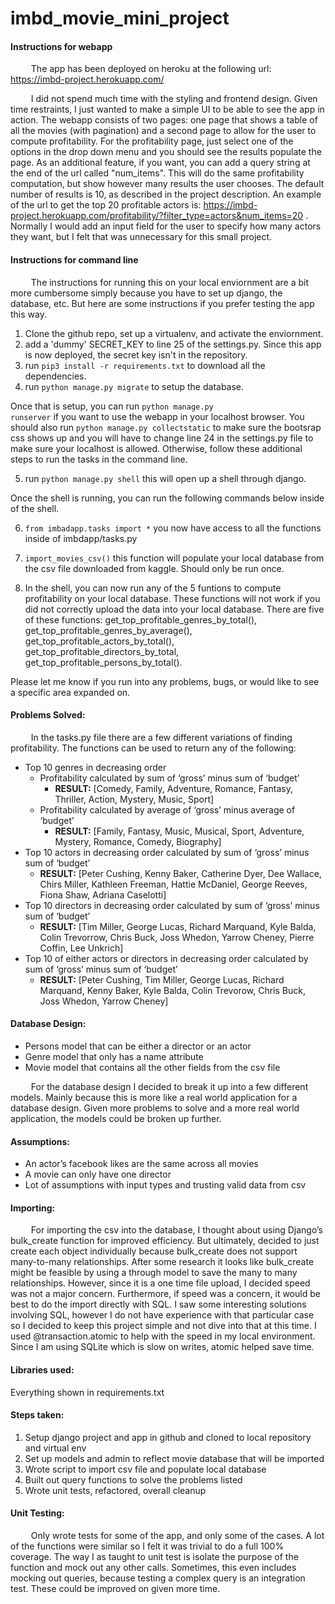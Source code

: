 # imbd_movie_mini_project

#### Instructions for webapp
&ensp; &ensp; &ensp; The app has been deployed on heroku at the following url: https://imbd-project.herokuapp.com/

&ensp; &ensp; &ensp; I did not spend much time with the styling and frontend design. Given time restraints, I just wanted to make a simple UI to be able to see the app in action. The webapp consists of two pages: one page that shows a table of all the movies (with pagination) and a second page to allow for the user to compute profitability. For the profitability page, just select one of the options in the drop down menu and you should see the results populate the page. As an additional feature, if you want, you can add a query string at the end of the url called "num_items". This will do the same profitability computation, but show however many results the user chooses. The default number of results is 10, as described in the project description. An example of the url to get the top 20 profitable actors is: https://imbd-project.herokuapp.com/profitability/?filter_type=actors&num_items=20 . Normally I would add an input field for the user to specify how many actors they want, but I felt that was unnecessary for this small project.

#### Instructions for command line
&ensp; &ensp; &ensp; The instructions for running this on your local enviornment are a bit more cumbersome simply because you have to set up django, the database, etc. But here are some instructions if you prefer testing the app this way.
1. Clone the github repo, set up a virtualenv, and activate the enviornment.
2. add a 'dummy' SECRET_KEY to line 25 of the settings.py. Since this app is now deployed, the secret key isn't in the repository.
3. run <code>pip3 install -r requirements.txt</code> to download all the dependencies.
4. run <code>python manage.py migrate</code> to setup the database.

Once that is setup, you can run <code>python manage.py runserver</code> if you want to use the webapp in your localhost browser. You should also run <code>python manage.py collectstatic</code> to make sure the bootsrap css shows up and you will have to change line 24 in the settings.py file to make sure your localhost is allowed. Otherwise, follow these additional steps to run the tasks in the command line.

5. run <code>python manage.py shell</code> this will open up a shell through django.

Once the shell is running, you can run the following commands below inside of the shell.

6. <code>from imbadapp.tasks import *</code> you now have access to all the functions inside of imbdapp/tasks.py
7. <code>import_movies_csv()</code> this function will populate your local database from the csv file downloaded from kaggle. Should only be run once.

8. In the shell, you can now run any of the 5 funtions to compute profitability on your local database. These functions will not work if you did not correctly upload the data into your local database. There are five of these functions: get_top_profitable_genres_by_total(), get_top_profitable_genres_by_average(), get_top_profitable_actors_by_total(), get_top_profitable_directors_by_total, get_top_profitable_persons_by_total().

Please let me know if you run into any problems, bugs, or would like to see a specific area expanded on.


#### Problems Solved:
&ensp; &ensp; &ensp; In the tasks.py file there are a few different variations of finding profitability. The functions can be used to return any of the following:
- Top 10 genres in decreasing order
   - Profitability calculated by sum of ‘gross’ minus sum of ‘budget’
      - **RESULT:** [Comedy, Family, Adventure, Romance, Fantasy, Thriller, Action, Mystery, Music, Sport]
   - Profitability calculated by average of ‘gross’ minus average of ‘budget’
      - **RESULT:** [Family, Fantasy, Music, Musical, Sport, Adventure, Mystery, Romance, Comedy, Biography]
- Top 10 actors in decreasing order calculated by sum of ‘gross’ minus sum of ‘budget’
   - **RESULT:** [Peter Cushing, Kenny Baker, Catherine Dyer, Dee Wallace, Chirs Miller, Kathleen Freeman, Hattie McDaniel, George Reeves, Fiona Shaw, Adriana Caselotti]
- Top 10 directors in decreasing order calculated by sum of ‘gross’ minus sum of ‘budget’
   - **RESULT:** [Tim Miller, George Lucas, Richard Marquand, Kyle Balda, Colin Trevorrow, Chris Buck, Joss Whedon, Yarrow Cheney, Pierre Coffin, Lee Unkrich]
- Top 10 of either actors or directors in decreasing order calculated by sum of ‘gross’ minus sum of ‘budget’
   - **RESULT:** [Peter Cushing, Tim Miller, George Lucas, Richard Marquand, Kenny Baker, Kyle Balda, Colin Trevorow, Chris Buck, Joss Whedon, Yarrow Cheney]


#### Database Design:
- Persons model that can be either a director or an actor
- Genre model that only has a name attribute
- Movie model that contains all the other fields from the csv file

&ensp; &ensp; &ensp; For the database design I decided to break it up into a few different models. Mainly because this is more like a real world application for a database design. Given more problems to solve and a more real world application, the models could be broken up further.

#### Assumptions:
- An actor’s facebook likes are the same across all movies
- A movie can only have one director
- Lot of assumptions with input types and trusting valid data from csv

#### Importing:
&ensp; &ensp; &ensp; For importing the csv into the database, I thought about using Django’s bulk_create function for improved efficiency. But ultimately, decided to just create each object individually because bulk_create does not support many-to-many relationships.  After some research it looks like bulk_create might be feasible by using a through model to save the many to many relationships. However, since it is a one time file upload, I decided speed was not a major concern. Furthermore, if speed was a concern, it would be best to do the import directly with SQL. I saw some interesting solutions involving SQL, however I do not have experience with that particular case so I decided to keep this project simple and not dive into that at this time. I used @transaction.atomic to help with the speed in my local environment. Since I am using SQLite which is slow on writes, atomic helped save time.

#### Libraries used:
Everything shown in requirements.txt

#### Steps taken:
1. Setup django project and app in github and cloned to local repository and virtual env
2. Set up models and admin to reflect movie database that will be imported
3. Wrote script to import csv file and populate local database
4. Built out query functions to solve the problems listed
5. Wrote unit tests, refactored, overall cleanup

#### Unit Testing:
&ensp; &ensp; &ensp; Only wrote tests for some of the app, and only some of the cases. A lot of the functions were similar so I felt it was trivial to do a full 100% coverage. The way I as taught to unit test is isolate the purpose of the function and mock out any other calls. Sometimes, this even includes mocking out queries, because testing a complex query is an integration test. These could be improved on given more time.
